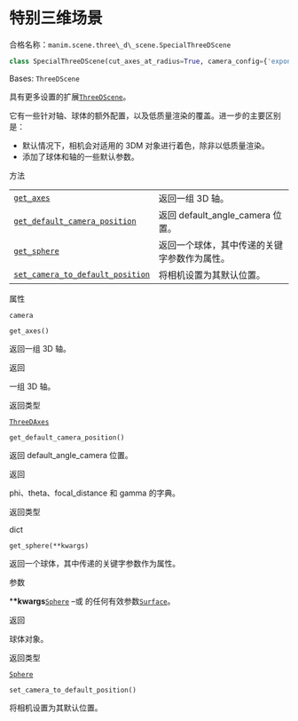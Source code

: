# 特别三维场景

合格名称：`manim.scene.three\_d\_scene.SpecialThreeDScene`

```py
class SpecialThreeDScene(cut_axes_at_radius=True, camera_config={'exponential_projection': True, 'should_apply_shading': True}, three_d_axes_config={'axis_config': {'numbers_with_elongated_ticks': [0, 1, 2], 'stroke_width': 2, 'tick_frequency': 1, 'unit_size': 2}, 'num_axis_pieces': 1}, sphere_config={'radius': 2, 'resolution': (24, 48)}, default_angled_camera_position={'phi': 1.2217304763960306, 'theta': - 1.9198621771937625}, low_quality_config={'camera_config': {'should_apply_shading': False}, 'sphere_config': {'resolution': (12, 24)}, 'three_d_axes_config': {'num_axis_pieces': 1}}, **kwargs)
```

Bases: `ThreeDScene`

具有更多设置的扩展[`ThreeDScene`]()。

它有一些针对轴、球体的额外配置，以及低质量渲染的覆盖。进一步的主要区别是：

- 默认情况下，相机会对适用的 3DM 对象进行着色，除非以低质量渲染。
- 添加了球体和轴的一些默认参数。


方法

|||
|-|-|
[`get_axes`]()|返回一组 3D 轴。
[`get_default_camera_position`]()|返回 default_angle_camera 位置。
[`get_sphere`]()|返回一个球体，其中传递的关键字参数作为属性。
[`set_camera_to_default_position`]()|将相机设置为其默认位置。



属性

`camera`


`get_axes()`

返回一组 3D 轴。

返回

一组 3D 轴。

返回类型

[`ThreeDAxes`]()


`get_default_camera_position()`

返回 default_angle_camera 位置。

返回

phi、theta、focal_distance 和 gamma 的字典。

返回类型

dict


`get_sphere(**kwargs)`

返回一个球体，其中传递的关键字参数作为属性。

参数

\***\*kwargs**[`Sphere`]() –或 的任何有效参数[`Surface`]()。

返回

球体对象。

返回类型

[`Sphere`]()


`set_camera_to_default_position()`

将相机设置为其默认位置。
